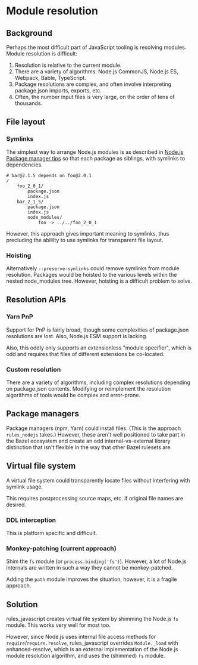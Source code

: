 # Module resolution

## Background

Perhaps the most difficult part of JavaScript tooling is resolving modules. Module resolution is difficult:

1. Resolution is relative to the current module.
2. There are a variety of algorithms: Node.js CommonJS, Node.js ES, Webpack, Bable, TypeScript.
3. Package resolutions are complex, and often involve interpreting package.json imports, exports, etc.
4. Often, the number input files is very large, on the order of tens of thousands.

## File layout

### Symlinks

The simplest way to arrange Node.js modules is as described in [Node.js Package manager tips](https://nodejs.org/api/modules.html#modules_package_manager_tips) so that each package as siblings, with symlinks to dependencies.

```
# bar@2.1.5 depends on foo@2.0.1
/
    foo_2_0_1/
        package.json
        index.js
    bar_2_1_5/
        package.json
        index.js
        node_modules/
            foo -> ../../foo_2_0_1
```

However, this approach gives important meaning to symlinks, thus precluding the abililty to use symlinks for transparent file layout.

### Hoisting

Alternatively `--preserve-symlinks` could remove symlinks from module resolution. Packages would be hoisted to the various levels within the nested node_modules tree. However, hoisting is a difficult problem to solve.

## Resolution APIs

### Yarn PnP

Support for PnP is fairly broad, though some complexities of package.json resolutions are lost. Also, Node.js ESM support is lacking.

Also, this oddly only supports an extensionless "module specifier", which is odd and requires that files of different extensions be co-located.

### Custom resolution

There are a variety of algorithms, including complex resolutions depending on package.json contents. Modifying or reimplement the resolution algorithms of tools would be complex and error-prone.

## Package managers

Package managers (npm, Yarn) could install files. (This is the approach `rules_nodejs` takes.) However, these aren't well positioned to take part in the Bazel ecosystem and create an odd internal-vs-external library distinction that isn't flexible in the way that other Bazel rulesets are.

## Virtual file system

A virtual file system could transparently locate files without interfering with symlink usage.

This requires postprocessing source maps, etc. if original file names are desired.

### DDL interception

This is platform specific and difficult.

### Monkey-patching (current approach)

Shim the `fs` module (or `process.binding('fs')`). However, a lot of Node.js internals are written in such a way they cannot be monkey-patched.

Adding the `path` module improves the situation, however, it is a fragile approach.

## Solution

rules_javascript creates virtual file system by shimming the Node.js `fs` module. This works very well for most
too.

However, since Node.js uses internal file access methods for `require`/`require.resolve`, rules_javascript
overrides `Module._load` with enhanced-resolve, which is an external implementation of the Node.js
module resolution algorithm, and uses the (shimmed) `fs` module.
